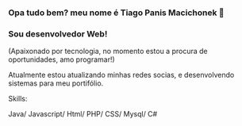 ### Opa tudo bem? meu nome é Tiago Panis Macichonek 👋
### Sou desenvolvedor Web!
(Apaixonado por tecnologia, no momento estou a procura de oportunidades, amo programar!)


Atualmente estou atualizando minhas redes socias, e desenvolvendo sistemas para meu portifólio.

Skills:

Java/ Javascript/ Html/ PHP/ CSS/ Mysql/ C#
